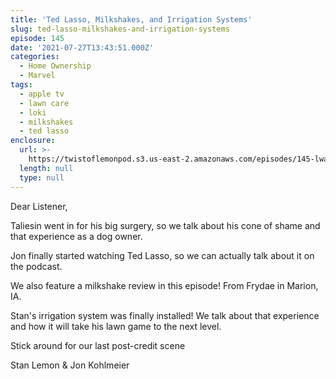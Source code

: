 ```yaml
---
title: 'Ted Lasso, Milkshakes, and Irrigation Systems'
slug: ted-lasso-milkshakes-and-irrigation-systems
episode: 145
date: '2021-07-27T13:43:51.000Z'
categories:
  - Home Ownership
  - Marvel
tags:
  - apple tv
  - lawn care
  - loki
  - milkshakes
  - ted lasso
enclosure:
  url: >-
    https://twistoflemonpod.s3.us-east-2.amazonaws.com/episodes/145-lwatol-20210727.mp3
  length: null
  type: null
---
```


Dear Listener,

Taliesin went in for his big surgery, so we talk about his cone of shame and that experience as a dog owner.

Jon finally started watching Ted Lasso, so we can actually talk about it on the podcast.

We also feature a milkshake review in this episode! From Frydae in Marion, IA.

Stan's irrigation system was finally installed! We talk about that experience and how it will take his lawn game to the next level.

Stick around for our last post-credit scene

Stan Lemon & Jon Kohlmeier

